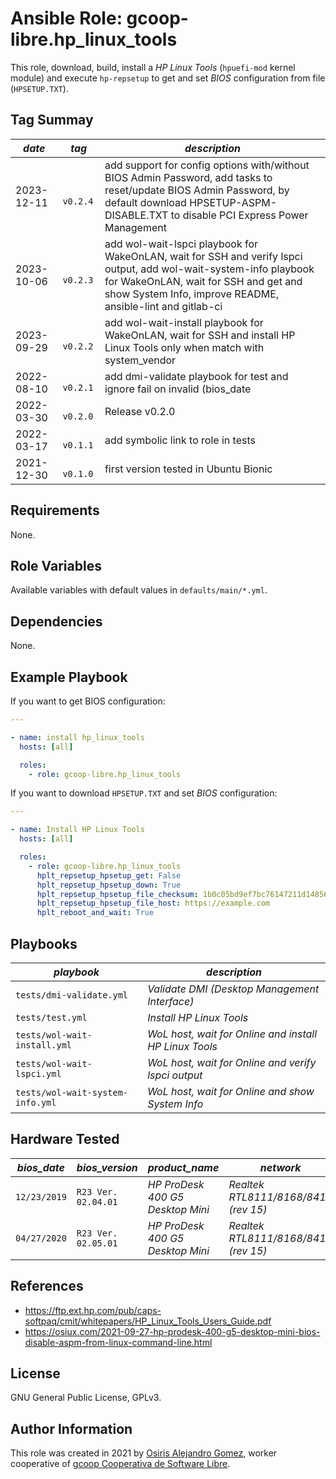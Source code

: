 # Ansible Role: gcoop-libre.hp_linux_tools

This role, download, build, install a _HP Linux Tools_ (`hpuefi-mod`
kernel module) and execute `hp-repsetup` to get and set _BIOS_
configuration from file (`HPSETUP.TXT`).

## Tag Summay

| _date_     | _tag_      | _description_                                                                                                                                                                                                           |
|------------|------------|-------------------------------------------------------------------------------------------------------------------------------------------------------------------------------------------------------------------------|
| 2023-12-11 | `  v0.2.4` | add support for config options with/without BIOS Admin Password, add tasks to reset/update BIOS Admin Password, by default download HPSETUP-ASPM-DISABLE.TXT to disable PCI Express Power Management                    |
| 2023-10-06 | `  v0.2.3` | add wol-wait-lspci playbook for WakeOnLAN, wait for SSH and verify lspci output, add wol-wait-system-info playbook for WakeOnLAN, wait for SSH and get and show System Info, improve README, ansible-lint and gitlab-ci |
| 2023-09-29 | `  v0.2.2` | add wol-wait-install playbook for WakeOnLAN, wait for SSH and install HP Linux Tools only when match with system_vendor                                                                                                 |
| 2022-08-10 | `  v0.2.1` | add dmi-validate playbook for test and ignore fail on invalid (bios_date|bios_version|product_name|system_vendor)                                                                                                       |
| 2022-03-30 | `  v0.2.0` | Release v0.2.0                                                                                                                                                                                                          |
| 2022-03-17 | `  v0.1.1` | add symbolic link to role in tests                                                                                                                                                                                      |
| 2021-12-30 | `  v0.1.0` | first version tested in Ubuntu Bionic                                                                                                                                                                                   |

## Requirements

None.

## Role Variables

Available variables with default values in `defaults/main/*.yml`.

## Dependencies

None.

## Example Playbook

If you want to get BIOS configuration:

```yaml
---

- name: install hp_linux_tools
  hosts: [all]

  roles:
    - role: gcoop-libre.hp_linux_tools
```

If you want to download `HPSETUP.TXT` and set _BIOS_ configuration:

```yaml
---

- name: Install HP Linux Tools
  hosts: [all]

  roles:
    - role: gcoop-libre.hp_linux_tools
      hplt_repsetup_hpsetup_get: False
      hplt_repsetup_hpsetup_down: True
      hplt_repsetup_hpsetup_file_checksum: 1b0c05bd9ef7bc76147211d148563052d65b142f95ca703a73d5a72660df8397
      hplt_repsetup_hpsetup_file_host: https://example.com
      hplt_reboot_and_wait: True
```

## Playbooks

|  _playbook_                      | _description_                                          |
|----------------------------------|--------------------------------------------------------|
| `tests/dmi-validate.yml        ` | _Validate DMI (Desktop Management Interface)_          |
| `tests/test.yml                ` | _Install HP Linux Tools_                               |
| `tests/wol-wait-install.yml    ` | _WoL host, wait for Online and install HP Linux Tools_ |
| `tests/wol-wait-lspci.yml      ` | _WoL host, wait for Online and verify lspci output_    |
| `tests/wol-wait-system-info.yml` | _WoL host, wait for Online and show System Info_       |

## Hardware Tested

| _bios_date_  | _bios_version_      | _product_name_                   | _network_                            |
|--------------|---------------------|----------------------------------|--------------------------------------|
| `12/23/2019` | `R23 Ver. 02.04.01` | _HP ProDesk 400 G5 Desktop Mini_ | _Realtek RTL8111/8168/8411 (rev 15)_ |
| `04/27/2020` | `R23 Ver. 02.05.01` | _HP ProDesk 400 G5 Desktop Mini_ | _Realtek RTL8111/8168/8411 (rev 15)_ |

## References

- https://ftp.ext.hp.com/pub/caps-softpaq/cmit/whitepapers/HP_Linux_Tools_Users_Guide.pdf
- https://osiux.com/2021-09-27-hp-prodesk-400-g5-desktop-mini-bios-disable-aspm-from-linux-command-line.html

## License

GNU General Public License, GPLv3.

## Author Information

This role was created in 2021 by
 [Osiris Alejandro Gomez](https://osiux.com/), worker cooperative of
 [gcoop Cooperativa de Software Libre](https://www.gcoop.coop/).
